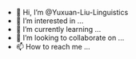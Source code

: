 - 👋 Hi, I’m @Yuxuan-Liu-Linguistics
- 👀 I’m interested in ...
- 🌱 I’m currently learning ...
- 💞️ I’m looking to collaborate on ...
- 📫 How to reach me ...

<!---
Yuxuan-Liu-Linguistics/Yuxuan-Liu-Linguistics is a ✨ special ✨ repository because its `README.md` (this file) appears on your GitHub profile.
You can click the Preview link to take a look at your changes.
--->
